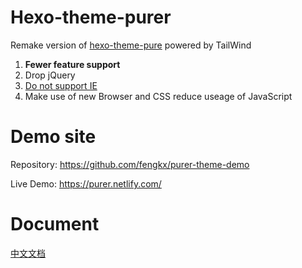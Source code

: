 # Hexo-theme-purer

Remake version of [hexo-theme-pure](https://github.com/cofess/hexo-theme-pure) powered by TailWind

1. **Fewer feature support**
1. Drop jQuery
1. [Do not support IE](https://developer.mozilla.org/en-US/docs/Web/CSS/grid#Browser_compatibility)
1. Make use of new Browser and CSS reduce useage of JavaScript

# Demo site
Repository: https://github.com/fengkx/purer-theme-demo

Live Demo: https://purer.netlify.com/

# Document
[中文文档](https://purer.netlify.com/document-zh/)
